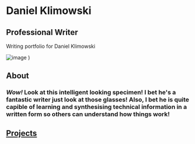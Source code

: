 # Daniel Klimowski
## Professional Writer
Writing portfolio for Daniel Klimowski

![image](https://github.com/DanielKlimowski/danielklimowski.github.io/assets/112975394/cc321e1a-100f-40b1-a078-d048220e7dd9)
)

## About
### **_Wow!_** Look at this intelligent looking specimen! I bet he's a fantastic writer just look at those glasses! Also, I bet he is quite capible of learning and synthesising technical information in a written form so others can understand how things work! 
## [Projects](https://danielklimowski.github.io/projects)
